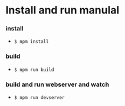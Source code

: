 # Install and run manulal

### install
+ `$ npm install`

### build
+ `$ npm run build`

### build and run webserver and watch
+ `$ npm run devserver`
